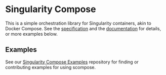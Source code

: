 # Singularity Compose

This is a simple orchestration library for Singularity containers, akin to
Docker Compose. See the [specification](https://singularityhub.github.io/singularity-compose/#/spec/spec-1.0) 
and the [documentation](https://singularityhub.github.io/singularity-compose) for
details, or more examples below.

## Examples

See our [Singularity Compose Examples](https://www.github.com/singularityhub/singularity-compose-examples) repository for
finding or contributing examples for using scompose.

